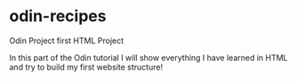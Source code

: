 # odin-recipes
Odin Project first HTML Project

In this part of the Odin tutorial I will show everything I have learned in HTML and try to build my first website structure!